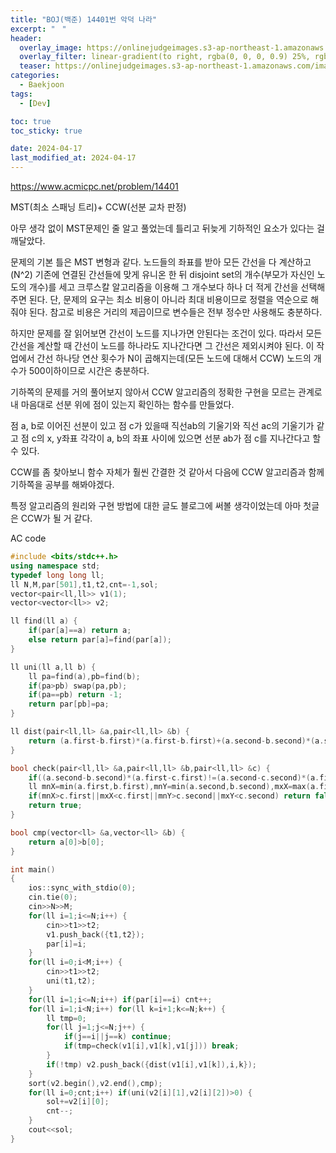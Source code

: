```yaml
---
title: "BOJ(백준) 14401번 악덕 나라"
excerpt: "ㅤ"
header:
  overlay_image: https://onlinejudgeimages.s3-ap-northeast-1.amazonaws.com/images/boj-og.png
  overlay_filter: linear-gradient(to right, rgba(0, 0, 0, 0.9) 25%, rgba(0, 0, 0, 0))
  teaser: https://onlinejudgeimages.s3-ap-northeast-1.amazonaws.com/images/boj-og.png
categories:
  - Baekjoon
tags:
  - [Dev]

toc: true
toc_sticky: true

date: 2024-04-17
last_modified_at: 2024-04-17
---
```


<https://www.acmicpc.net/problem/14401>


MST(최소 스패닝 트리)+ CCW(선분 교차 판정)
 
아무 생각 없이 MST문제인 줄 알고 풀었는데 틀리고 뒤늦게 기하적인 요소가 있다는 걸 깨달았다.

문제의 기본 틀은 MST 변형과 같다. 노드들의 좌표를 받아 모든 간선을 다 계산하고(N^2) 기존에 연결된 간선들에 맞게 유니온 한 뒤 disjoint set의 개수(부모가 자신인 노도의 개수)를 세고 크루스칼 알고리즘을 이용해 그 개수보다 하나 더 적게 간선을 선택해주면 된다. 단, 문제의 요구는 최소 비용이 아니라 최대 비용이므로 정렬을 역순으로 해줘야 된다. 참고로 비용은 거리의 제곱이므로 변수들은 전부 정수만 사용해도 충분하다.

하지만 문제를 잘 읽어보면 간선이 노드를 지나가면 안된다는 조건이 있다. 따라서 모든 간선을 계산할 때 간선이 노드를 하나라도 지나간다면 그 간선은 제외시켜야 된다. 이 작업에서 간선 하나당 연산 횟수가 N이 곱해지는데(모든 노드에 대해서 CCW) 노드의 개수가 500이하이므로 시간은 충분하다.

기하쪽의 문제를 거의 풀어보지 않아서 CCW 알고리즘의 정확한 구현을 모르는 관계로 내 마음대로 선분 위에 점이 있는지 확인하는 함수를 만들었다.

점 a, b로 이어진 선분이 있고 점 c가 있을때 직선ab의 기울기와 직선 ac의 기울기가 같고 점 c의 x, y좌표 각각이 a, b의 좌표 사이에 있으면 선분 ab가 점 c를 지나간다고 할 수 있다.

CCW를 좀 찾아보니 함수 자체가 훨씬 간결한 것 같아서 다음에 CCW 알고리즘과 함께 기하쪽을 공부를 해봐야겠다.

특정 알고리즘의 원리와 구현 방법에 대한 글도 블로그에 써볼 생각이었는데 아마 첫글은 CCW가 될 거 같다.

AC code
```cpp
#include <bits/stdc++.h>
using namespace std;
typedef long long ll;
ll N,M,par[501],t1,t2,cnt=-1,sol;
vector<pair<ll,ll>> v1(1);
vector<vector<ll>> v2;

ll find(ll a) {
	if(par[a]==a) return a;
	else return par[a]=find(par[a]);
}

ll uni(ll a,ll b) {
	ll pa=find(a),pb=find(b);
	if(pa>pb) swap(pa,pb);
	if(pa==pb) return -1;
	return par[pb]=pa;
}

ll dist(pair<ll,ll> &a,pair<ll,ll> &b) {
	return (a.first-b.first)*(a.first-b.first)+(a.second-b.second)*(a.second-b.second);
}

bool check(pair<ll,ll> &a,pair<ll,ll> &b,pair<ll,ll> &c) {
	if((a.second-b.second)*(a.first-c.first)!=(a.second-c.second)*(a.first-b.first)) return false;
	ll mnX=min(a.first,b.first),mnY=min(a.second,b.second),mxX=max(a.first,b.first),mxY=max(a.second,b.second);
	if(mnX>c.first||mxX<c.first||mnY>c.second||mxY<c.second) return false;
	return true;
}

bool cmp(vector<ll> &a,vector<ll> &b) {
	return a[0]>b[0];
}

int main()
{
	ios::sync_with_stdio(0);
	cin.tie(0);
	cin>>N>>M;
	for(ll i=1;i<=N;i++) {
		cin>>t1>>t2;
		v1.push_back({t1,t2});
		par[i]=i;
	}
	for(ll i=0;i<M;i++) {
		cin>>t1>>t2;
		uni(t1,t2);
	}
	for(ll i=1;i<=N;i++) if(par[i]==i) cnt++;
	for(ll i=1;i<N;i++) for(ll k=i+1;k<=N;k++) {
		ll tmp=0;
		for(ll j=1;j<=N;j++) {
			if(j==i||j==k) continue;
			if(tmp=check(v1[i],v1[k],v1[j])) break;
		}
		if(!tmp) v2.push_back({dist(v1[i],v1[k]),i,k});
	}
	sort(v2.begin(),v2.end(),cmp);
	for(ll i=0;cnt;i++) if(uni(v2[i][1],v2[i][2])>0) {
		sol+=v2[i][0];
		cnt--;
	}
	cout<<sol;
}
```